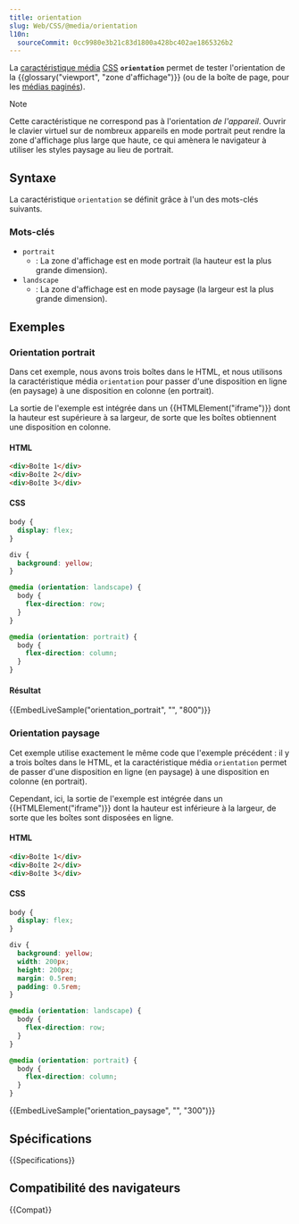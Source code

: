 ```yaml
---
title: orientation
slug: Web/CSS/@media/orientation
l10n:
  sourceCommit: 0cc9980e3b21c83d1800a428bc402ae1865326b2
---
```


La [caractéristique média](/fr/docs/Web/CSS/@media#caractéristiques_média) [CSS](/fr/docs/Web/CSS) **`orientation`** permet de tester l'orientation de la {{glossary("viewport", "zone d'affichage")}} (ou de la boîte de page, pour les [médias paginés](/fr/docs/Web/CSS/CSS_paged_media)).

> [!NOTE]
> Cette caractéristique ne correspond pas à l'orientation _de l'appareil_. Ouvrir le clavier virtuel sur de nombreux appareils en mode portrait peut rendre la zone d'affichage plus large que haute, ce qui amènera le navigateur à utiliser les styles paysage au lieu de portrait.

## Syntaxe

La caractéristique `orientation` se définit grâce à l'un des mots-clés suivants.

### Mots-clés

- `portrait`
  - : La zone d'affichage est en mode portrait (la hauteur est la plus grande dimension).
- `landscape`
  - : La zone d'affichage est en mode paysage (la largeur est la plus grande dimension).

## Exemples

### Orientation portrait

Dans cet exemple, nous avons trois boîtes dans le HTML, et nous utilisons la caractéristique média `orientation` pour passer d'une disposition en ligne (en paysage) à une disposition en colonne (en portrait).

La sortie de l'exemple est intégrée dans un {{HTMLElement("iframe")}} dont la hauteur est supérieure à sa largeur, de sorte que les boîtes obtiennent une disposition en colonne.

#### HTML

```html
<div>Boîte 1</div>
<div>Boîte 2</div>
<div>Boîte 3</div>
```

#### CSS

```css
body {
  display: flex;
}

div {
  background: yellow;
}

@media (orientation: landscape) {
  body {
    flex-direction: row;
  }
}

@media (orientation: portrait) {
  body {
    flex-direction: column;
  }
}
```

#### Résultat

{{EmbedLiveSample("orientation_portrait", "", "800")}}

### Orientation paysage

Cet exemple utilise exactement le même code que l'exemple précédent&nbsp;: il y a trois boîtes dans le HTML, et la caractéristique média `orientation` permet de passer d'une disposition en ligne (en paysage) à une disposition en colonne (en portrait).

Cependant, ici, la sortie de l'exemple est intégrée dans un {{HTMLElement("iframe")}} dont la hauteur est inférieure à la largeur, de sorte que les boîtes sont disposées en ligne.

#### HTML

```html
<div>Boîte 1</div>
<div>Boîte 2</div>
<div>Boîte 3</div>
```

#### CSS

```css
body {
  display: flex;
}

div {
  background: yellow;
  width: 200px;
  height: 200px;
  margin: 0.5rem;
  padding: 0.5rem;
}

@media (orientation: landscape) {
  body {
    flex-direction: row;
  }
}

@media (orientation: portrait) {
  body {
    flex-direction: column;
  }
}
```

{{EmbedLiveSample("orientation_paysage", "", "300")}}

## Spécifications

{{Specifications}}

## Compatibilité des navigateurs

{{Compat}}
